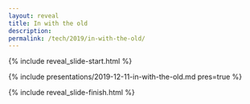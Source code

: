 ```yaml
---
layout: reveal
title: In with the old
description: 
permalink: /tech/2019/in-with-the-old/
---
```


{% include reveal_slide-start.html %}

{% include presentations/2019-12-11-in-with-the-old.md pres=true %}

{% include reveal_slide-finish.html %}
